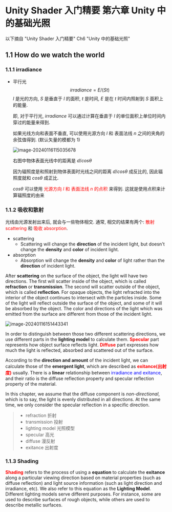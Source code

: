 # Unity Shader 入门精要 第六章 Unity 中的基础光照

以下摘自 "Unity Shader 入门精要" Ch6 "Unity 中的基础光照"



## 1.1 How do we watch the world

### 1.1.1 irradiance

- 平行光
    $$
    irradiance = E/(St)
    $$
    $l$ 是光的方向, $S$ 是垂直于 $l$ 的面积, $t$ 是时间, $E$ 是在 $t$ 时间内照射到 $S$ 面积上的能量.

    即, 对于平行光, $irradiance$ 可以通过计算在垂直于 $l$ 的单位面积上单位时间内穿过的能量来得到.

    如果光线方向和表面不垂直, 可以使用光源方向 $l$ 和 表面法线 $n$ 之间的夹角的余弦值得到. (默认矢量的模都为 1)

    ![image-20240116115035678](https://icewalnut-img.oss-cn-shanghai.aliyuncs.com/202401161150743.png)

    右图中物体表面光线中的距离是 $d/cos\theta$

    因为辐照度是和照射到物体表面时光线之间的距离 $d/cos\theta$ 成反比的, 因此辐照度就和 $cos\theta$ 成正比. 

    $cos\theta$ 可以使用 <font color=red>光源方向 $l$ 和 表面法线 $n$ 的点积</font> 来得到. 这就是使用点积来计算辐照度的由来



### 1.1.2 吸收和散射

光线由光源发射出来后, 就会与一些物体相交. 通常, 相交的结果有两个: <font color=red>散射 scattering</font> 和 <font color=red>吸收 absorption</font>.

- scattering
    - Scattering will change the **direction** of the incident light, but doesn't change the **density** and **color** of incident light.
- absorption
    - Absorption will change the **density** and **color** of light rather than the **direction** of incident light.



After **scattering** on the surface of the object, the light will have two directions. The first will scatter inside of the object, which is called **refraction** or **transmission**. The second will scatter outside of the object, which is called **reflection**. For opaque objects, the light refracted into the interior of  the object continues to intersect with the particles inside. Some of the light will reflect outside the surface of the object, and some of it will be absorbed by the object.  The color and directions of the light which was emitted from the surface are different from those of the incident light.

![image-20240116151443341](https://icewalnut-img.oss-cn-shanghai.aliyuncs.com/202401161514382.png)

In order to distinguish between those two different scattering directions, we use different parts in the **lighting model** to calculate them. <font color=red>**Specular**</font> part represents how object surface reflects light. <font color=red>**Diffuse**</font> part expresses how much the light is reflected, absorbed and scattered out of the surface.

According to the **direction and amount** of the incident light, we can calculate those of the **emergent light**, which are described as <font color=red>**exitance(出射度)**</font> usually. There is a **linear** relationship between <font color=blue>irradiance and exitance</font>, and their ratio is the diffuse reflection property and specular reflection property of the material.

In this chapter, we assume that the diffuse component is *non-directional*, which is to say, the light is evenly distributed in all directions. At the same time, we only consider the specular reflection in a specific direction.

> - refraction 折射
> - transmission 投射
> - lighting model 光照模型
> - specular 高光
> - diffuse 漫反射
> - exitance 出射度



### 1.1.3 Shading

<font color=red>**Shading**</font> refers to the process of  using a **equation** to calculate the **exitance** along a particular viewing direction based on material properties (such as diffuse reflection) and light source information (such as light direction and irradiance, etc). We also refer to this equation as the **Lighting Model**. Different lighting models serve different purposes. For instance, some are used to describe surfaces of rough objects, while others are used to describe metallic surfaces.

































































